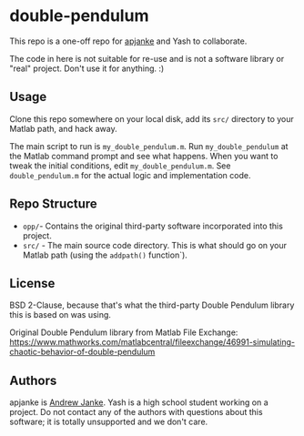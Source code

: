 # double-pendulum

This repo is a one-off repo for [apjanke](https://apjanke.net) and Yash to collaborate.

The code in here is not suitable for re-use and is not a software library or "real" project. Don't use it for anything. :)

## Usage

Clone this repo somewhere on your local disk, add its `src/` directory to your Matlab path, and hack away.

The main script to run is `my_double_pendulum.m`. Run `my_double_pendulum` at the Matlab command prompt and see what happens. When you want to tweak the initial conditions, edit `my_double_pendulum.m`. See `double_pendulum.m` for the actual logic and implementation code.

## Repo Structure

* `opp/`- Contains the original third-party software incorporated into this project.
* `src/` - The main source code directory. This is what should go on your Matlab path (using the `addpath()` function`).

## License

BSD 2-Clause, because that's what the third-party Double Pendulum library this is based on was using.

Original Double Pendulum library from Matlab File Exchange: <https://www.mathworks.com/matlabcentral/fileexchange/46991-simulating-chaotic-behavior-of-double-pendulum>

## Authors

apjanke is [Andrew Janke](https://apjanke.net).
Yash is a high school student working on a project.
Do not contact any of the authors with questions about this software; it is totally unsupported and we don't care.
